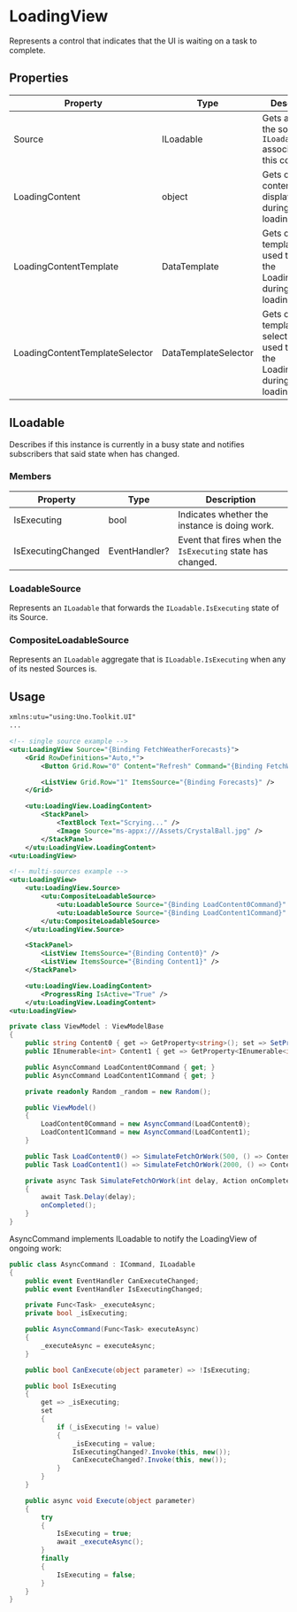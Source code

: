 # LoadingView
Represents a control that indicates that the UI is waiting on a task to complete.

## Properties
Property|Type|Description
-|-|-
Source|ILoadable|Gets and sets the source `ILoadable` associated with this control.
LoadingContent|object|Gets or sets the content to be displayed during loading/waiting.
LoadingContentTemplate|DataTemplate|Gets or sets the template to be used to display the LoadingContent during loading/waiting.
LoadingContentTemplateSelector|DataTemplateSelector|Gets or sets the template selector to be used to display the LoadingContent during loading/waiting.

## ILoadable
Describes if this instance is currently in a busy state and notifies subscribers that said state when has changed.

### Members
Property|Type|Description
-|-|-
IsExecuting|bool|Indicates whether the instance is doing work.
IsExecutingChanged|EventHandler?|Event that fires when the `IsExecuting` state has changed.

### LoadableSource
Represents an `ILoadable` that forwards the `ILoadable.IsExecuting` state of its Source.

### CompositeLoadableSource
Represents an `ILoadable` aggregate that is `ILoadable.IsExecuting` when any of its nested Sources is.

## Usage
```xml
xmlns:utu="using:Uno.Toolkit.UI"
...

<!-- single source example -->
<utu:LoadingView Source="{Binding FetchWeatherForecasts}">
    <Grid RowDefinitions="Auto,*">
        <Button Grid.Row="0" Content="Refresh" Command="{Binding FetchWeatherForecasts}">

        <ListView Grid.Row="1" ItemsSource="{Binding Forecasts}" />
    </Grid>

    <utu:LoadingView.LoadingContent>
        <StackPanel>
            <TextBlock Text="Scrying..." />
            <Image Source="ms-appx:///Assets/CrystalBall.jpg" />
        </StackPanel>
    </utu:LoadingView.LoadingContent>
<utu:LoadingView>

<!-- multi-sources example -->
<utu:LoadingView>
    <utu:LoadingView.Source>
        <utu:CompositeLoadableSource>
            <utu:LoadableSource Source="{Binding LoadContent0Command}" />
            <utu:LoadableSource Source="{Binding LoadContent1Command}" />
        </utu:CompositeLoadableSource>
    </utu:LoadingView.Source>

    <StackPanel>
        <ListView ItemsSource="{Binding Content0}" />
        <ListView ItemsSource="{Binding Content1}" />
    </StackPanel>

    <utu:LoadingView.LoadingContent>
        <ProgressRing IsActive="True" />
    </utu:LoadingView.LoadingContent>
<utu:LoadingView>
```

```cs
private class ViewModel : ViewModelBase
{
    public string Content0 { get => GetProperty<string>(); set => SetProperty(value); }
    public IEnumerable<int> Content1 { get => GetProperty<IEnumerable<int>>(); set => SetProperty(value); }

    public AsyncCommand LoadContent0Command { get; }
    public AsyncCommand LoadContent1Command { get; }

    private readonly Random _random = new Random();

    public ViewModel()
    {
        LoadContent0Command = new AsyncCommand(LoadContent0);
        LoadContent1Command = new AsyncCommand(LoadContent1);
    }

    public Task LoadContent0() => SimulateFetchOrWork(500, () => Content0 = DateTime.Now.ToString());
    public Task LoadContent1() => SimulateFetchOrWork(2000, () => Content1 = Enumerable.Range(0, _random.Next(3, 12)));

    private async Task SimulateFetchOrWork(int delay, Action onCompleted)
    {
        await Task.Delay(delay);
        onCompleted();
    }
}
```

AsyncCommand implements ILoadable to notify the LoadingView of ongoing work:
```cs
public class AsyncCommand : ICommand, ILoadable
{
    public event EventHandler CanExecuteChanged;
    public event EventHandler IsExecutingChanged;

    private Func<Task> _executeAsync;
    private bool _isExecuting;

    public AsyncCommand(Func<Task> executeAsync)
    {
        _executeAsync = executeAsync;
    }

    public bool CanExecute(object parameter) => !IsExecuting;

    public bool IsExecuting
    {
        get => _isExecuting;
        set
        {
            if (_isExecuting != value)
            {
                _isExecuting = value;
                IsExecutingChanged?.Invoke(this, new());
                CanExecuteChanged?.Invoke(this, new());
            }
        }
    }

    public async void Execute(object parameter)
    {
        try
        {
            IsExecuting = true;
            await _executeAsync();
        }
        finally
        {
            IsExecuting = false;
        }
    }
}
```
